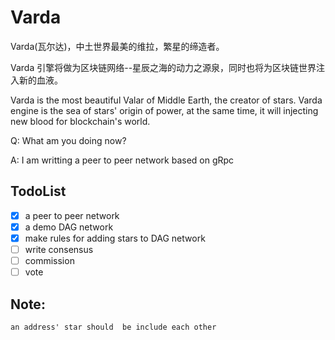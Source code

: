 # Varda

Varda(瓦尔达)，中土世界最美的维拉，繁星的缔造者。

Varda 引擎将做为区块链网络--星辰之海的动力之源泉，同时也将为区块链世界注入新的血液。

Varda is the most beautiful Valar of Middle Earth, the creator of stars.
Varda engine is the sea of stars' origin of power, at the same time, it will injecting new blood for blockchain's world.
  
Q: What am you doing now?

A: I am writting a peer to peer network based on gRpc

## TodoList

 - [x] a peer to peer network
 - [x] a demo DAG network
 - [x] make rules for adding stars to DAG network
 - [ ] write consensus 
 - [ ] commission
 - [ ] vote
 ## Note: 

    an address' star should  be include each other 